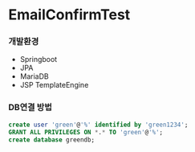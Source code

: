 # EmailConfirmTest


### 개발환경
- Springboot
- JPA
- MariaDB
- JSP TemplateEngine

### DB연결 방법
```sql
create user 'green'@'%' identified by 'green1234';
GRANT ALL PRIVILEGES ON *.* TO 'green'@'%';
create database greendb;
```
